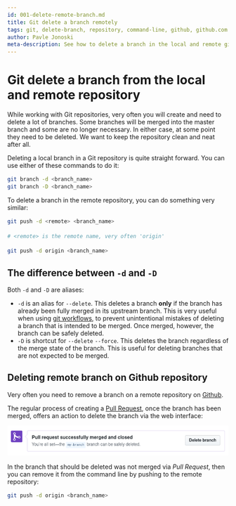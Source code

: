 ```yaml
---
id: 001-delete-remote-branch.md
title: Git delete a branch remotely
tags: git, delete-branch, repository, command-line, github, github.com
author: Pavle Jonoski
meta-description: See how to delete a branch in the local and remote git repository.
---
```


# Git delete a branch from the local and remote repository

While working with Git repositories, very often you will create and need to delete
a lot of branches. Some branches will be merged into the master branch and some are
no longer necessary. In either case, at some point they need to be deleted. We want
to keep the repository clean and neat after all.

Deleting a local branch in a Git repository is quite straight forward. You can use
either of these commands to do it:

```bash
git branch -d <branch_name>
git branch -D <branch_name>
```

To delete a branch in the remote repository, you can do something very similar:

```bash
git push -d <remote> <branch_name>

# <remote> is the remote name, very often 'origin'

git push -d origin <branch_name>
```

## The difference between `-d` and `-D`

Both `-d` and `-D` are aliases:
 * `-d` is an alias for `--delete`. This deletes a branch **only** if the branch
 has already been fully merged in its upstream branch. This is very useful when
 using [git workflows](https://git-scm.com/book/en/v2/Git-Branching-Branching-Workflows),
 to prevent unintentional mistakes of deleting a branch that is intended to be merged.
 Once merged, however, the branch can be safely deleted.
 * `-D` is shortcut for `--delete` `--force`. This deletes the branch regardless
 of the merge state of the branch. This is useful for deleting branches that are
 not expected to be merged.

 ## Deleting remote branch on Github repository

 Very often you need to remove a branch on a remote repository on [Github](https://github.com/).

 The regular process of creating a [Pull Request](https://help.github.com/en/github/collaborating-with-issues-and-pull-requests/about-pull-requests),
 once the branch has been merged, offers an action to delete the branch via the web
 interface:

 ![Safely Delete Branch](images/pr-merged-delete-branch.png)

 In the branch that should be deleted was not merged via *Pull Request*, then you can 
 remove it from the command line by pushing to the remote repository:

 ```bash
 git push -d origin <branch_name>
 ```

